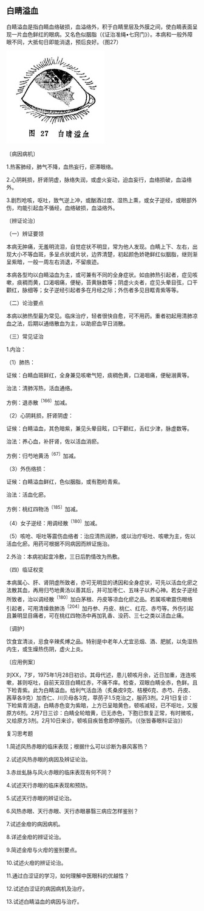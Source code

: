## 白睛溢血

白睛溢血是指白睛血络破损，血溢络外，积于白睛里层及外膜之间，使白睛表面呈现一片血色鲜红的眼病。又名色似胭脂（《证治准绳•七窍门》）。本病和一般外障眼不同，大抵旬日即能消退，预后良好。（图27）

<img src="img\27.jpg" style="zoom:50%;" />

〔病因病机〕

1.热客肺经，肺气不降，血热妄行，瘀滞眼络。

2.心阴耗损，肝肾阴虚，脉络失润，或虚火妄动，迫血妄行，血络损破，血溢络外。

3.剧烈呛咳，呕吐，致气逆上冲，或酗酒过度、湿热上熏，或女子逆经，或眼部外伤，均能引起血不循经，血络破损，血溢络外。

〔辨证论治〕

（一）辨证要领

本病无肿痛，无羞明流泪，自觉症状不明显，常为他人发现。白睛上下、左右，出现大小不等血斑，多呈点状或片状，边界清楚，初起颜色娇艳鲜红似胭脂，继则渐呈紫暗，一般一周左右消退，不留痕迹。

本病各型均以白睛溢血为主，或可兼有不同的全身症状。如由肺热引起者，症见咳嗽，痰稠而黄，口渴咽痛，便秘，苔黄脉数等；阴虚火炎者，症见头晕目弦，口干颧红，脉细等；女子逆经引起者多在月经之际；外伤者多见目眶青紫等等。

（二）论治要点

本病以肺热型最为常见。临床治疗，轻者很快自愈，可不用药。重者初起用清肺凉血之法，后期以通络散血为主，以助瘀血早日消散。

（三）常见证治

1.内治：

（1）肺热：

证候：白睛血斑鲜红，全身兼见咳嗽气短，痰稠色黄，口渴咽痛，便秘溺黄等。

治法：清肺泻热，活血通络。

方例：退赤散<sup>〔166〕</sup>加减。

（2）心阴耗损，肝肾阴虚：

证候：白睛溢血，其色暗紫，兼见头晕目眩，口干颧红，舌红少津，脉虚数等。

治法：养心血，补肝肾，佐以活血消瘀。

方例：归芍地黄汤<sup>〔67〕</sup>加减。

（3）外伤络损：

证候：白睛溢血鲜红，色似胭脂，或有胞睑青紫。

治法：活血化瘀。

方例：桃红四物汤<sup>〔185〕</sup>加减。

（4）女子逆经：用调经散<sup>〔180〕</sup>加减。

（5）咳呛、呕吐等震伤血络者：治应清热润肺，或以治疗呕吐、咳嗽为主，佐以活血化瘀。用药可根据不同病因而辨证施治。

2.外治：本病初起宜冷敷，三日后酌情改为热敷。

（四）临证权变

本病属心、肝、肾阴虚所致者，亦可无明显的诱因和全身症状，可先以活血化瘀之法散其血，再用归芍地黄汤以善其后，并可加枣仁、五味子以养心神。若女子逆经所致者，治以调经散<sup>〔180〕</sup>加白茅根、丹皮等凉血化瘀之品。若属咳嗽震伤眼络引起者，可用清燥救肺汤<sup>〔204〕</sup>加丹参、丹皮、桃仁、红花、赤芍等。外伤引起且兼明显目痛者，可在桃红四物汤中再加乳香、没药、三七之类以活血止痛。

〔调护〕

饮食宜清淡，忌食辛辣炙煿之品。特别是中老年人尤宜忌烟、酒、肥腻，以免湿热内生，或生燥热伤阴，虚火上炎。

〔应用例案〕

刘XX，7岁，1975年1月28日初诊。其母代述，患儿顿咳月余，近日加重，连连咳嗽，甚则呕吐，自前天双目白睛红赤，不痛不痒。检查，双眼白睛全赤，色鲜。且下睑青紫。此为白睛溢血。给利气活血汤（炙桑皮9克、桔梗6克、赤芍、丹皮、茜草各9克）加杏仁、川贝母各3克，葶苈子1.5克治之，服药3剂。2月1日复诊：下睑紫青消退，白睛赤色变为紫暗，上方已呈暗黄色，顿咳减轻，已不呕吐，又服原方6剂。2月7日三诊：白睛全轮暗黄，已无赤色，下胞已恢复正常，有时微咳，又给原方3剂。2月10日来诊，顿咳目疾皆愈即停服药。（《张皆春眼科证治》）

复习思考题

1.简述风热赤眼的临床表现；根据什么可以诊断为暴风客热？

2.试述风热赤眼的病因及辨证论治。

3.赤丝虬脉与风火赤眼的临床表现有何不同？

4.试述天行赤眼的临床表现和预防。

5.试述天行赤眼的辨证论治。

6.风热赤眼、天行赤眼、天行赤眼暴翳三病应怎样鉴别？

7.试述金疳的病因病机。

8.详述金疳的辨证论治。

9.简述金疳与火疳的鉴别要点。

10.试述火疳的辨证论治。

11.通过白涩证的学习，如何理解中医眼科的优越性？

12.试述白涩证的病因病机及治疗。

13.试述白睛溢血的病因与治疗。